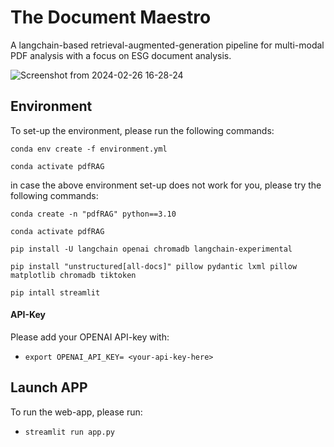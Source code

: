 # The Document Maestro
A langchain-based retrieval-augmented-generation pipeline for multi-modal PDF analysis with a focus on ESG document analysis.

![Screenshot from 2024-02-26 16-28-24](https://github.com/alibukhari6728/The-Document-Maestro/assets/63595396/1f8d9f3f-0ba3-47b1-bdfd-92a0c8900fdc)

## Environment

To set-up the environment, please run the following commands:

```
conda env create -f environment.yml

conda activate pdfRAG
```

in case the above environment set-up does not work for you, please try the following commands:

```
conda create -n "pdfRAG" python==3.10

conda activate pdfRAG

pip install -U langchain openai chromadb langchain-experimental

pip install "unstructured[all-docs]" pillow pydantic lxml pillow matplotlib chromadb tiktoken

pip intall streamlit
```

#### API-Key

Please add your OPENAI API-key with:

- `export OPENAI_API_KEY= <your-api-key-here>`

## Launch APP

To run the web-app, please run:

- `streamlit run app.py`

